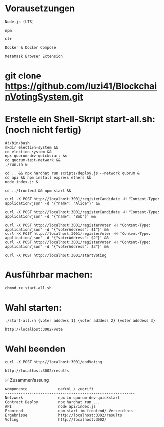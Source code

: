 # Vorausetzungen

    Node.js (LTS)
    
    npm 
    
    Git
    
    Docker & Docker Compose
    
    MetaMask Browser Extension

# git clone https://github.com/luzi41/BlockchainVotingSystem.git

# Erstelle ein Shell-Skript start-all.sh: (noch nicht fertig)

    #!/bin/bash
    mkdir election-system && 
    cd election-system &&
    npx quorum-dev-quickstart &&
    cd quorum-test-network && 
    ./run.sh &

    cd .. && npx hardhat run scripts/deploy.js --network quorum &
    cd api && npm install express ethers &&
    node index.js &

    cd ../frontend && npm start &&

    curl -X POST http://localhost:3001/registerCandidate -H "Content-Type: application/json" -d '{"name": "Alice"}' &&

    curl -X POST http://localhost:3001/registerCandidate -H "Content-Type: application/json" -d '{"name": "Bob"}' &&

    curl -X POST http://localhost:3001/registerVoter -H "Content-Type: application/json" -d '{"voterAddress": $1"}' &&
    curl -X POST http://localhost:3001/registerVoter -H "Content-Type: application/json" -d '{"voterAddress": $2"}' &&
    curl -X POST http://localhost:3001/registerVoter -H "Content-Type: application/json" -d '{"voterAddress": $3"}' &&

    curl -X POST http://localhost:3001/startVoting
    
# Ausführbar machen:

    chmod +x start-all.sh

# Wahl starten:

    ./start-all.sh {voter adddess 1} {voter adddess 2} {voter adddess 3}

    http://localhost:3002/vote

# Wahl beenden

    curl -X POST http://localhost:3001/endVoting

    http://localhost:3002/results
    

✅ Zusammenfassung

    Komponente	            Befehl / Zugriff
    -----------------------------------------------------------
    Netzwerk	            npx in quorum-dev-quickstart
    Contract Deploy	        npx hardhat run ...
    API	                    node api/index.js
    Frontend	            npm start im frontend/-Verzeichnis
    Ergebnisse	            http://localhost:3002/results
    Voting	                http://localhost:3002/
